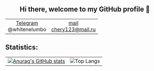 <h2 align="center"> Hi there, welcome to my GitHub profile 👋</h2>
<table align=center>
  <tr>
    <td align=center><a href="https://web.telegram.org/z/">Telegram<br/></a>@whitenelumbo</td>
    <td align=center><a href="chery123@mail.ru">mail<br/>chery123@mail.ru</a></td>
  </tr>
</table>

## Statistics:
|                                                                                                                                         |                                                                                                                           |
|-----------------------------------------------------------------------------------------------------------------------------------------|---------------------------------------------------------------------------------------------------------------------------|
| [![Anurag's GitHub stats](https://github-readme-stats.vercel.app/api?username=Nat167&show_icons=true&theme=cobalt)](https://github.com/anuraghazra/github-readme-stats) | ![Top Langs](https://github-readme-stats.vercel.app/api/top-langs/?username=Nat167&show_icons=true&theme=cobalt&layout=compact) |
